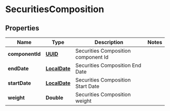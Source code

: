 
# SecuritiesComposition

## Properties
Name | Type | Description | Notes
------------ | ------------- | ------------- | -------------
**componentId** | [**UUID**](UUID.md) | Securities Composition component Id | 
**endDate** | [**LocalDate**](LocalDate.md) | Securities Composition End Date | 
**startDate** | [**LocalDate**](LocalDate.md) | Securities Composition Start Date | 
**weight** | **Double** | Securities Composition weight | 



